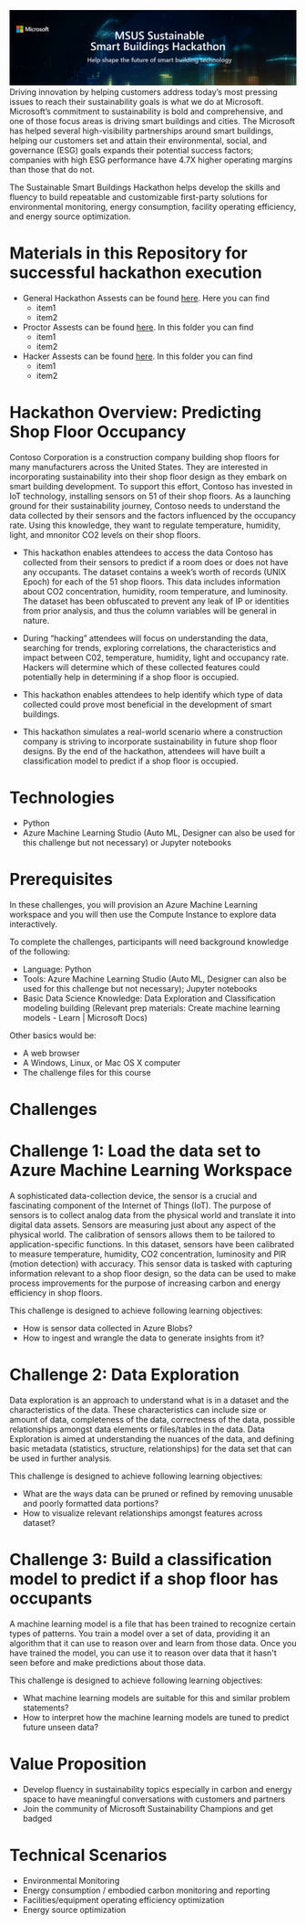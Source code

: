 ![HackathonBanner](https://github.com/MODDSAIAccelerators/SustainableSmartBuildingsHackInBox/blob/main/Program%20Assets/HackathonBanner.PNG)
Driving innovation by helping customers address today’s most pressing issues to reach their sustainability goals is what we do at Microsoft.  Microsoft’s commitment to sustainability is bold and comprehensive, and one of those focus areas is driving smart buildings and cities.
The Microsoft has helped several high-visibility partnerships around smart buildings, helping our customers set and attain their environmental, social, and governance (ESG) goals expands their potential success factors; companies with high ESG performance have 4.7X higher operating margins than those that do not.

The Sustainable Smart Buildings Hackathon helps develop the skills and fluency to build repeatable and customizable first-party solutions for environmental monitoring, energy consumption, facility operating efficiency, and energy source optimization. 

# Materials in this Repository for successful hackathon execution
* General Hackathon Assests can be found [here](https://github.com/MODDSAIAccelerators/SustainableSmartBuildingsHackInBox/tree/main/Program%20Assets). Here you can find
   * item1
   * item2
* Proctor Assests can be found [here](https://github.com/MODDSAIAccelerators/SustainableSmartBuildingsHackInBox/tree/main/Proctor%20Assests). In this folder you can find
  * item1
  * item2
* Hacker Assests can be found [here](https://github.com/MODDSAIAccelerators/SustainableSmartBuildingsHackInBox/tree/main/Hacker%20Assests). In this folder you can find
  * item1
  * item2 

# Hackathon Overview:  Predicting Shop Floor Occupancy

Contoso Corporation is a construction company building shop floors for many manufacturers across the United States. They are interested in incorporating sustainability into their shop floor design as they embark on smart building development. To support this effort, Contoso has invested in IoT technology, installing sensors on 51 of their shop floors. As a launching ground for their sustainability journey, Contoso needs to understand the data collected by their sensors and the factors influenced by the occupancy rate. Using this knowledge, they want to regulate temperature, humidity, light, and mnonitor CO2 levels on their shop floors.

* This hackathon enables attendees to access the data Contoso has collected from their sensors to predict if a room does or does not have any occupants. The dataset contains a week’s worth of records (UNIX Epoch) for each of the 51 shop floors.  This data includes information about CO2 concentration, humidity, room temperature, and luminosity.
The dataset has been obfuscated to prevent any leak of IP or identities from prior analysis, and thus the column variables will be general in nature.

* During “hacking” attendees will focus on understanding the data, searching for trends, exploring correlations, the characteristics and impact between C02, temperature, humidity, light and occupancy rate.  Hackers will determine which of these collected features could potentially help in determining if a shop floor is occupied.  

* This hackathon enables attendees to help identify which type of data collected could prove most beneficial in the development of smart buildings.

* This hackathon simulates a real-world scenario where a construction company is striving to incorporate sustainability in future shop floor designs.
By the end of the hackathon, attendees will have built a classification model to predict if a shop floor is occupied.

# Technologies
* Python
* Azure Machine Learning Studio (Auto ML, Designer can also be used for this challenge but not necessary) or Jupyter notebooks

# Prerequisites
In these challenges, you will provision an Azure Machine Learning workspace and you will then use the Compute Instance to explore data interactively.

To complete the challenges, participants will need background knowledge of the following:
* Language: Python
* Tools:  Azure Machine Learning Studio (Auto ML, Designer can also be used for this challenge but not necessary); Jupyter notebooks
* Basic Data Science Knowledge:  Data Exploration and Classification modeling building (Relevant prep materials:  Create machine learning models - Learn | Microsoft Docs)

Other basics would be:
* A web browser
*	A Windows, Linux, or Mac OS X computer
* The challenge files for this course

# Challenges
# Challenge 1: Load the data set to Azure Machine Learning Workspace
A sophisticated data-collection device, the sensor is a crucial and fascinating component of the Internet of Things (IoT). The purpose of sensors is to collect analog data from the physical world and translate it into digital data assets. Sensors are measuring just about any aspect of the physical world. The calibration of sensors allows them to be tailored to application-specific functions. In this dataset, sensors have been calibrated to measure temperature, humidity, CO2 concentration, luminosity and PIR (motion detection) with accuracy. This sensor data is tasked with capturing information relevant to a shop floor design, so the data can be used to make process improvements for the purpose of increasing carbon and energy efficiency in shop floors. 

This challenge is designed to achieve following learning objectives:
* How is sensor data collected in Azure Blobs?
* How to ingest and wrangle the data to generate insights from it?

# Challenge 2: Data Exploration 
Data exploration is an approach to understand what is in a dataset and the characteristics of the data. These characteristics can include size or amount of data, completeness of the data, correctness of the data, possible relationships amongst data elements or files/tables in the data. Data Exploration is aimed at understanding the nuances of the data, and defining basic metadata (statistics, structure, relationships) for the data set that can be used in further analysis. 

This challenge is designed to achieve following learning objectives:
* What are the ways data can be pruned or refined by removing unusable and poorly formatted data portions?
* How to visualize relevant relationships amongst features across dataset?

# Challenge 3: Build a classification model to predict if a shop floor has occupants 
A machine learning model is a file that has been trained to recognize certain types of patterns. You train a model over a set of data, providing it an algorithm that it can use to reason over and learn from those data. Once you have trained the model, you can use it to reason over data that it hasn't seen before and make predictions about those data.

This challenge is designed to achieve following learning objectives:
* What machine learning models are suitable for this and similar problem statements?
* How to interpret how the machine learning models are tuned to predict future unseen data?

# Value Proposition
* Develop fluency in sustainability topics especially in carbon and energy space to have meaningful conversations with customers and partners
* Join the community of Microsoft Sustainability Champions and get badged

# Technical Scenarios
* Environmental Monitoring
* Energy consumption / embodied carbon monitoring and reporting
* Facilities/equipment operating efficiency optimization
* Energy source optimization
